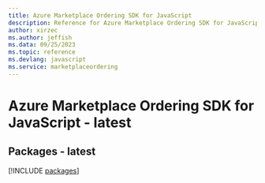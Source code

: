 ```yaml
---
title: Azure Marketplace Ordering SDK for JavaScript
description: Reference for Azure Marketplace Ordering SDK for JavaScript
author: xirzec
ms.author: jeffish
ms.data: 09/25/2023
ms.topic: reference
ms.devlang: javascript
ms.service: marketplaceordering
---
```

# Azure Marketplace Ordering SDK for JavaScript - latest
## Packages - latest
[!INCLUDE [packages](marketplace-ordering-index.md)]